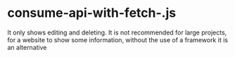 # consume-api-with-fetch-.js

It only shows editing and deleting. It is not recommended for large projects, for a website to show some information, without the use of a framework it is an alternative
